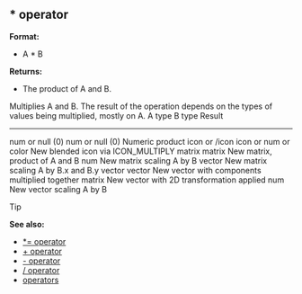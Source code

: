 ## \* operator

**Format:**
+   A * B
<!-- -->
**Returns:**
+   The product of A and B.

Multiplies A and B. The result of the operation depends on the
types of values being multiplied, mostly on A.
  A type            B type                 Result
  ----------------- ---------------------- ------------------------------------------------
  num or null (0)   num or null (0)        Numeric product
  icon or /icon     icon or num or color   New blended icon via ICON_MULTIPLY
  matrix            matrix                 New matrix, product of A and B
                    num                    New matrix scaling A by B
                    vector                 New matrix scaling A by B.x and B.y
  vector            vector                 New vector with components multiplied together
                    matrix                 New vector with 2D transformation applied
                    num                    New vector scaling A by B

> [!TIP] 
> **See also:**
> +   [*= operator](/ref/operator/*=.md) 
> +   [+ operator](/ref/operator/+.md) 
> +   [- operator](/ref/operator/-.md) 
> +   [/ operator](/ref/operator//.md) 
> +   [operators](/ref/operator.md) <!-- -->
